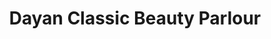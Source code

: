 ---
title: "Dayan Classic Beauty Parlour"
url: /accra/dayan-classic-beauty-parlour/
shop: beauty
---